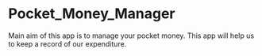 # Pocket_Money_Manager
Main aim of this app is to manage your pocket money. This app will help us to keep a record of our expenditure.
